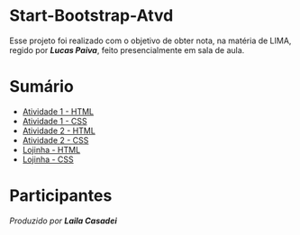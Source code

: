 # Start-Bootstrap-Atvd

Esse projeto foi realizado com o objetivo de obter nota, na matéria de LIMA, regido por ***Lucas Paiva***, feito presencialmente em sala de aula.

# Sumário 
 - [Atividade 1 - HTML](Atvd1/index.html)
 - [Atividade 1 - CSS](Atvd1/style.css)
 - [Atividade 2 - HTML](Atvd2/index.html)
 - [Atividade 2 - CSS](Atvd2/style.css)
 - [Lojinha - HTML](Lojinha/index.html)
 - [Lojinha - CSS](Lojinha/style.css)


# Participantes
*Produzido por **Laila Casadei***